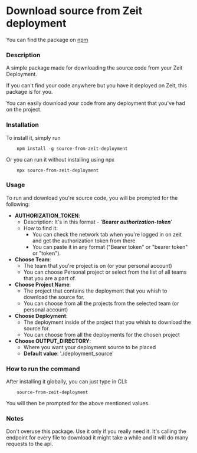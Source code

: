 # Download source from Zeit deployment
You can find the package on [npm](https://www.npmjs.com/package/source-from-zeit-deployment)

### Description

A simple package made for downloading the source code from your Zeit Deployment.

If you can't find your code anywhere but you have it deployed on Zeit,
this package is for you.

You can easily download your code from any deployment that you've had on the project.

### Installation


To install it, simply run
```
    npm install -g source-from-zeit-deployment
```

Or you can run it without installing using npx
```
    npx source-from-zeit-deployment
```

### Usage

To run and download you're source code, you will be prompted for the following:

* __AUTHORIZATION_TOKEN__:
  * Description: It's in this format - '__Bearer _authorization-token___'
  * How to find it:
    * You can check the network tab when you're logged in on zeit and get the authorization token from there
    * You can paste it in any format ("Bearer token" or "bearer token" or "token").
* __Choose Team__:
  * The team that you're project is on (or your personal account)
  * You can choose Personal project or select from the list of all teams that you are a part of.
* __Choose Project Name__:
  * The project that contains the deployment that you whish to download the source for.
  * You can choose from all the projects from the selected team (or personal account)
* __Choose Deployment__:
  * The deployment inside of the project that you whish to download the source for.
  * You can choose from all the deployments for the chosen project
* __Choose OUTPUT_DIRECTORY__:
  * Where you want your deployment source to be placed
  * __Default value__: './deployment_source'

### How to run the command

After installing it globally, you can just type in CLI:
```
    source-from-zeit-deployment
```
You will then be prompted for the above mentioned values.

### Notes

Don't overuse this package. Use it only if you really need it. It's calling the endpoint for every file to download it might take a while and it will do many requests to the api.
